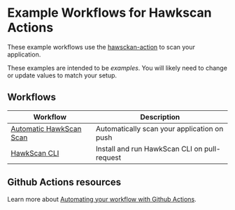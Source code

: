 # Example Workflows for Hawkscan Actions

These example workflows use the [hawsckan-action][action] to scan your application.

These examples are intended to be _examples_. You will likely need to change or
update values to match your setup.

## Workflows

| Workflow                                  | Description                                  |
|-------------------------------------------|----------------------------------------------|
| [Automatic HawkScan Scan](scan/README.md) | Automatically scan your application on push  |
| [HawkScan CLI](cli/README.md)             | Install and run HawkScan CLI on pull-request |

## Github Actions resources

Learn more about [Automating your workflow with Github Actions](https://help.github.com/en/actions/automating-your-workflow-with-github-actions).


[action]: https://github.com/stackhawk/hawkscan-action
